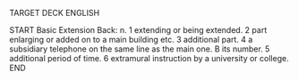 TARGET DECK
ENGLISH

START
Basic
Extension
Back: n. 1 extending or being extended. 2 part enlarging or added on to a main building etc. 3 additional part. 4 a subsidiary telephone on the same line as the main one. B its number. 5 additional period of time. 6 extramural instruction by a university or college.
END
